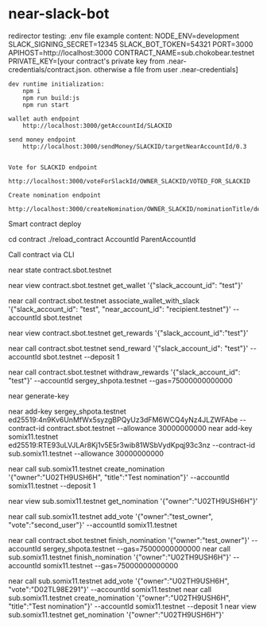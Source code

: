 # near-slack-bot


redirector testing:
    .env file example content:
        NODE_ENV=development
        SLACK_SIGNING_SECRET=12345
        SLACK_BOT_TOKEN=54321
        PORT=3000
        APIHOST=http://localhost:3000
        CONTRACT_NAME=sub.chokobear.testnet
        PRIVATE_KEY=[your contract's private key from .near-credentials/contract.json. otherwise a file from user .near-credentials]

    dev runtime initialization:
        npm i
        npm run build:js
        npm run start

    wallet auth endpoint
        http://localhost:3000/getAccountId/SLACKID

    send money endpoint
        http://localhost:3000/sendMoney/SLACKID/targetNearAccountId/0.3


    Vote for SLACKID endpoint
        http://localhost:3000/voteForSlackId/OWNER_SLACKID/VOTED_FOR_SLACKID

    Create nomination endpoint
        http://localhost:3000/createNomination/OWNER_SLACKID/nominationTitle/depositNearAmount


Smart contract deploy

cd contract
./reload_contract AccountId ParentAccountId

Call contract via CLI

near state contract.sbot.testnet

near view contract.sbot.testnet get_wallet '{"slack_account_id": "test"}'

near call contract.sbot.testnet associate_wallet_with_slack '{"slack_account_id": "test", "near_account_id": "recipient.testnet"}' --accountId sbot.testnet

near view contract.sbot.testnet get_rewards '{"slack_account_id":"test"}'

near call contract.sbot.testnet send_reward '{"slack_account_id": "test"}' --accountId sbot.testnet --deposit 1

near call contract.sbot.testnet withdraw_rewards '{"slack_account_id": "test"}' --accountId sergey_shpota.testnet --gas=75000000000000

near generate-key

near add-key sergey_shpota.testnet ed25519:4n9Kv6UnMfWx5syzgBPQyUz3dFM6WCQ4yNz4JLZWFAbe --contract-id contract.sbot.testnet --allowance 30000000000
near add-key somix11.testnet ed25519:RTE93uLVJLAr8Kj1v5E5r3wib81WSbVydKpqj93c3nz --contract-id sub.somix11.testnet --allowance 30000000000


near call sub.somix11.testnet create_nomination '{"owner":"U02TH9USH6H", "title":"Test nomination"}' --accountId somix11.testnet --deposit 1

near view sub.somix11.testnet get_nomination '{"owner":"U02TH9USH6H"}'

near call sub.somix11.testnet add_vote '{"owner":"test_owner", "vote":"second_user"}' --accountId somix11.testnet

near call contract.sbot.testnet finish_nomination '{"owner":"test_owner"}' --accountId sergey_shpota.testnet --gas=75000000000000
near call sub.somix11.testnet finish_nomination '{"owner":"U02TH9USH6H"}' --accountId somix11.testnet --gas=75000000000000




near call sub.somix11.testnet add_vote '{"owner":"U02TH9USH6H", "vote":"D02TL98E291"}' --accountId somix11.testnet
near call sub.somix11.testnet create_nomination '{"owner":"U02TH9USH6H", "title":"Test nomination"}' --accountId somix11.testnet --deposit 1
near view sub.somix11.testnet get_nomination '{"owner":"U02TH9USH6H"}'
